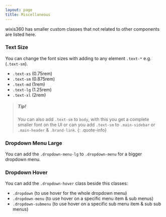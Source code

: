 ```yaml
---
layout: page
title: Miscellaneous
---
```

wixis360 has smaller custom classes that not related to other components are listed here.


### Text Size 
You can change the font sizes with adding to any element `.text-*` e.g. (`.text-sm`).
- `.text-xs` (0.75rem)
- `.text-sm` (0.875rem)
- `.text-md` (1rem)
- `.text-lg` (1.25rem)
- `.text-xl` (2rem)

> ##### Tip!
> You can also add `.text-sm` to `body`, with this you get a complete smaller font on the UI or can you add `.text-sm` to `.main-sidebar` or `.main-header` & `.brand-link`.
{: .quote-info}


### Dropdown Menu Large
You can add the `.dropdown-menu-lg` to `.dropdown-menu` for a bigger dropdown menu.


### Dropdown Hover
You can add the `.dropdown-hover` class beside this classes:
- `.dropdown` (to use hover for the whole dropdown menu)
- `.dropdown-menu` (to use hover on a specific menu item & sub menus)
- `.dropdown-submenu` (to use hover on a specific sub menu item & sub sub menus)

